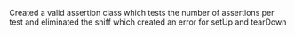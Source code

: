 Created a valid assertion class which tests the number of assertions per test and eliminated the sniff which created an error for setUp and tearDown